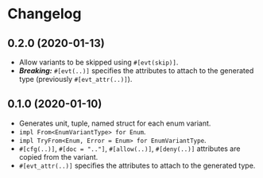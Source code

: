 # Changelog

## 0.2.0 (2020-01-13)

* Allow variants to be skipped using `#[evt(skip)]`.
* ***Breaking:*** `#[evt(..)]` specifies the attributes to attach to the generated type (previously `#[evt_attr(..)]`).

## 0.1.0 (2020-01-10)

* Generates unit, tuple, named struct for each enum variant.
* `impl From<EnumVariantType> for Enum`.
* `impl TryFrom<Enum, Error = Enum> for EnumVariantType`.
* `#[cfg(..)]`, `#[doc = ".."]`, `#[allow(..)]`, `#[deny(..)]` attributes are copied from the variant.
* `#[evt_attr(..)]` specifies the attributes to attach to the generated type.
